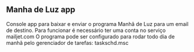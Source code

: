 ## Manha de Luz app ##
Console app para baixar e enviar o programa Manhã de Luz para um email de destino.
Para funcionar é necessário ter uma conta no serviço mailjet.com
O programa pode ser configurado para rodar todo dia de manhã pelo gerenciador de tarefas: taskschd.msc
